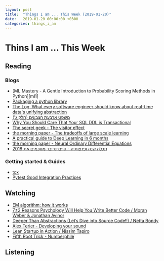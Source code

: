 ```yaml
---
layout: post
title:  "Things I am ... This Week (2019-01-20)"
date:   2019-01-20 00:00:00 +0300
categories: things_i_am
---
```


# Thins I am ... This Week  

## Reading  

### Blogs

- [ML Mastery - A Gentle Introduction to Probability Scoring Methods in Python][ml1]
- [Packaging a python library][ic1]
- [The Log: What every software engineer should know about real-time data's unifying abstraction][jk1]
- [משפט ארבעת הצבעים (חלק ג')][gadiel1]
- [Why You Should Care That Your SQL DDL is Transactional][jd1]
- [The secret geek - The visitor effect][sg1]
- [the morning paper - The tradeoffs of large scale learning][mp1]
- [A practical guide to Deep Learning in 6 months][ps1]
- [the morning paper - Neural Ordinary Differential Equations][mp2]
- [תכלה שנה ופרצותיה - סייברסייבר מסכמים את 2018][nr1]

### Getting started & Guides

- [tox][tox]
- [Pytest Good Integration Practices][pytest1]

## Watching  

- [EM algorithm: how it works][yt1]
- [7±2 Reasons Psychology Will Help You Write Better Code / Moran Weber & Jonathan Avinor][rev1]
- [Deeper Than Abstractions (Let’s Dive into Source Code!!) / Netta Bondy][rev2]
- [Alex Terier - Developing your sound][at1]
- [Lean Startup in Action / Nissim Tapiro][rev3]
- [Fifth Root Trick - Numberphile][np1]`

## Listening  

[tox]:https://tox.readthedocs.io/en/latest/
[pytest1]:https://docs.pytest.org/en/latest/goodpractices.html
[ic1]:https://blog.ionelmc.ro/2014/05/25/python-packaging/
[yt1]:https://www.youtube.com/watch?time_continue=472&v=REypj2sy_5U
[jk1]:https://engineering.linkedin.com/distributed-systems/log-what-every-software-engineer-should-know-about-real-time-datas-unifying
[rev1]:https://www.youtube.com/watch?v=_JYKovIAnGs
[rev2]:https://www.youtube.com/watch?v=UXhsOoma4ss
[gadiel1]:https://gadial.net/2019/01/06/four_color_theorem_real_proofs/
[at1]:https://jazzvideolessons.net/portfolio-items/developing-your-sound-intro/
[jd1]:https://julien.danjou.info/why-you-should-care-that-your-sql-ddl-is-transactional/
[sg1]:http://www.secretgeek.net/visitor_effect
[mp1]:https://blog.acolyer.org/2019/01/07/the-tradeoffs-of-large-scale-learning/
[rev3]:https://www.youtube.com/watch?v=RNKzf2-GZb8
[np1]:https://www.youtube.com/watch?v=y8acoaakvPM
[ps1]:https://blog.paperspace.com/a-practical-guide-to-deep-learning-in-6-months/
[mp2]:https://blog.acolyer.org/2019/01/09/neural-ordinary-differential-equations/
[nr1]:https://tech.b48.club/2019/01/08/past-2018.html
